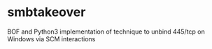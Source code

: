 # smbtakeover
BOF and Python3 implementation of technique to unbind 445/tcp on Windows via SCM interactions 
